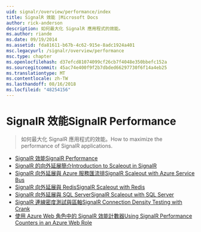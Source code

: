 ```yaml
---
uid: signalr/overview/performance/index
title: SignalR 效能 |Microsoft Docs
author: rick-anderson
description: 如何最大化 SignalR 應用程式的效能。
ms.author: riande
ms.date: 09/19/2014
ms.assetid: fda81611-b67b-4c62-915e-8adc1924a401
msc.legacyurl: /signalr/overview/performance
msc.type: chapter
ms.openlocfilehash: d37efcd81074099cf26cb7f4048e350bbefc152a
ms.sourcegitcommit: 45ac74e400f9f2b7dbded66297730f6f14a4eb25
ms.translationtype: MT
ms.contentlocale: zh-TW
ms.lasthandoff: 08/16/2018
ms.locfileid: "48254156"
---
```

<a name="signalr-performance"></a><span data-ttu-id="20d94-103">SignalR 效能</span><span class="sxs-lookup"><span data-stu-id="20d94-103">SignalR Performance</span></span>
====================
> <span data-ttu-id="20d94-104">如何最大化 SignalR 應用程式的效能。</span><span class="sxs-lookup"><span data-stu-id="20d94-104">How to maximize the performance of SignalR applications.</span></span>


- [<span data-ttu-id="20d94-105">SignalR 效能</span><span class="sxs-lookup"><span data-stu-id="20d94-105">SignalR Performance</span></span>](signalr-performance.md)
- [<span data-ttu-id="20d94-106">SignalR 的向外延展簡介</span><span class="sxs-lookup"><span data-stu-id="20d94-106">Introduction to Scaleout in SignalR</span></span>](scaleout-in-signalr.md)
- [<span data-ttu-id="20d94-107">SignalR 向外延展與 Azure 服務匯流排</span><span class="sxs-lookup"><span data-stu-id="20d94-107">SignalR Scaleout with Azure Service Bus</span></span>](scaleout-with-windows-azure-service-bus.md)
- [<span data-ttu-id="20d94-108">SignalR 向外延展與 Redis</span><span class="sxs-lookup"><span data-stu-id="20d94-108">SignalR Scaleout with Redis</span></span>](scaleout-with-redis.md)
- [<span data-ttu-id="20d94-109">SignalR 向外延展與 SQL Server</span><span class="sxs-lookup"><span data-stu-id="20d94-109">SignalR Scaleout with SQL Server</span></span>](scaleout-with-sql-server.md)
- [<span data-ttu-id="20d94-110">SignalR 連線密度測試與區軸</span><span class="sxs-lookup"><span data-stu-id="20d94-110">SignalR Connection Density Testing with Crank</span></span>](signalr-connection-density-testing-with-crank.md)
- [<span data-ttu-id="20d94-111">使用 Azure Web 角色中的 SignalR 效能計數器</span><span class="sxs-lookup"><span data-stu-id="20d94-111">Using SignalR Performance Counters in an Azure Web Role</span></span>](using-signalr-performance-counters-in-an-azure-web-role.md)
